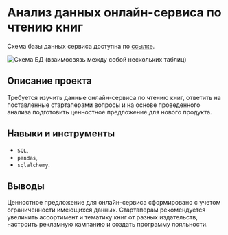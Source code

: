 # Анализ данных онлайн-сервиса по чтению книг

Схема базы данных сервиса доступна по [ссылке](https://drive.google.com/file/d/1kbkibJAnyWyeHheGAzjqcowvOiJt8gsb/view?usp=share_link).

![Схема БД (взаимосвязь между собой нескольких таблиц)](https://github.com/data-analyst-and-financier/my_portfolio/assets/121767897/70af8f16-d243-4d23-807e-57c035b6349f)


## Описание проекта

Требуется изучить данные онлайн-сервиса по чтению книг, ответить на поставленные стартаперами вопросы и на основе проведенного анализа подготовить ценностное предложение для нового продукта.

## Навыки и инструменты

- `SQL`,
- `pandas`, 
- `sqlalchemy`.

## Выводы

Ценностное предложение для онлайн-сервиса сформировано с учетом ограниченности имеющихся данных. Стартаперам рекомендуется увеличить ассортимент и тематику книг от разных издательств, настроить рекламную кампанию и создать программу лояльности. 
